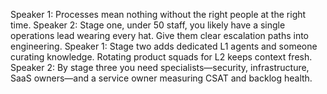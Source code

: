 Speaker 1: Processes mean nothing without the right people at the right time.
Speaker 2: Stage one, under 50 staff, you likely have a single operations lead wearing every hat. Give them clear escalation paths into engineering.
Speaker 1: Stage two adds dedicated L1 agents and someone curating knowledge. Rotating product squads for L2 keeps context fresh.
Speaker 2: By stage three you need specialists—security, infrastructure, SaaS owners—and a service owner measuring CSAT and backlog health.
